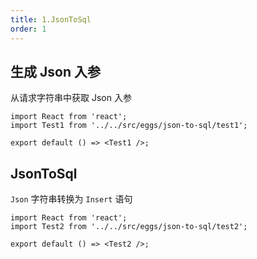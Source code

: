 ```yaml
---
title: 1.JsonToSql
order: 1
---
```


## 生成 Json 入参

从请求字符串中获取 Json 入参

```tsx
import React from 'react';
import Test1 from '../../src/eggs/json-to-sql/test1';

export default () => <Test1 />;
```

## JsonToSql

`Json` 字符串转换为 `Insert` 语句

```tsx
import React from 'react';
import Test2 from '../../src/eggs/json-to-sql/test2';

export default () => <Test2 />;
```
